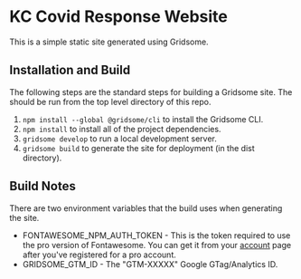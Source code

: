 # KC Covid Response Website

This is a simple static site generated using Gridsome.

## Installation and Build

The following steps are the standard steps for building a Gridsome site. The should be run from the top level directory of this repo.

1. `npm install --global @gridsome/cli` to install the Gridsome CLI.
2. `npm install` to install all of the project dependencies.
3. `gridsome develop` to run a local development server.
4. `gridsome build` to generate the site for deployment (in the dist directory).

## Build Notes

There are two environment variables that the build uses when generating the site.

- FONTAWESOME_NPM_AUTH_TOKEN - This is the token required to use the pro version of Fontawesome. You can get it from your [account](https://fontawesome.com/account) page after you've registered for a pro account.
- GRIDSOME_GTM_ID - The "GTM-XXXXX" Google GTag/Analytics ID.

